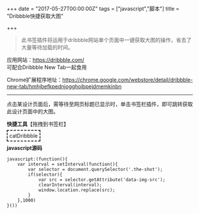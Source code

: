 +++
date = "2017-05-27T00:00:00Z"
tags = ["javascript","脚本"]
title = "Dribbble快捷获取大图"

+++

> 此书签插件将运用于dribbble网站单个页面中一键获取大图的操作，省去了大量等待加载的时间。<!--more-->

应用网站：https://dribbble.com/  
可配合Dribbble New Tab一起食用  

Chrome扩展程序地址：https://chrome.google.com/webstore/detail/dribbble-new-tab/hmhjbefkpednjogghoibpejdmemkinbn

---
点击某设计页面后，需等待至网页标题已显示时，单击书签栏插件，即可跳转获取此设计页面中的大图。

**快捷工具**【拖拽到书签栏】  

<a href="javascript:(function(){var c=setInterval(function(){var a=document.querySelector('.the-shot');if(a){var b=a.getAttribute('data-img-src');clearInterval(c);window.location.replace(b)}},1000)}())" style="text-decoration: none;border:2px dashed;padding:5px;">catDribbble</a>

**javascript源码**
```
javascript:(function(){
	var interval = setInterval(function(){
		var selector = document.querySelector('.the-shot');
		if(selector){
			var src = selector.getAttribute('data-img-src');
			clearInterval(interval);
			window.location.replace(src);
		}
	},1000)
}())
```